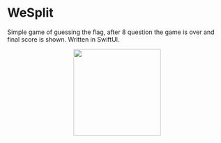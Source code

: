 # WeSplit
Simple game of guessing the flag, after 8 question the game is over and final score is shown. Written in SwiftUI.
<p align="center">
    <img width="200" src="[https://postimg.cc/8jgm3pqp]">
</p>
